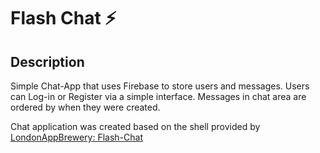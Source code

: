 # Flash Chat ⚡️

## Description
Simple Chat-App that uses Firebase to store users and messages.
Users can Log-in or Register via a simple interface.
Messages in chat area are ordered by when they were created. 

Chat application was created based on the shell provided by [LondonAppBrewery: Flash-Chat](https://github.com/londonappbrewery/flash-chat-flutter)